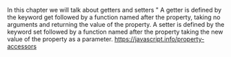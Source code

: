 In this chapter we will talk about getters and setters " 
A getter is defined by the keyword get followed by a function named after the property,
taking no arguments and returning the value of the property. A setter is defined by the keyword set followed
by a function named after the property taking the new value of the property as a parameter.
https://javascript.info/property-accessors
